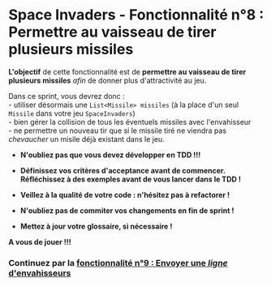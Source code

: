 # Space Invaders - Fonctionnalité n°8 : Permettre au vaisseau de tirer plusieurs missiles

**L'objectif** de cette fonctionnalité est de **permettre au vaisseau de tirer plusieurs missiles** *afin* de donner plus d'attractivité au jeu.

Dans ce sprint, vous devrez donc :  
	- utiliser désormais une `List<Missile> missiles` (à la place d'un seul `Missile` dans votre jeu `SpaceInvaders`)  
	- bien gérer la collision de tous les éventuels missiles avec l'envahisseur  
	- ne permettre un nouveau tir que si le missile tiré ne viendra pas *chevaucher* un misile déjà existant dans le jeu.  


* **N'oubliez pas que vous devez développer en TDD !!!**

* **Définissez vos critères d'acceptance avant de commencer.**  
**Réfléchissez à des exemples avant de vous lancer dans le TDD !**

* **Veillez à la qualité de votre code : n'hésitez pas à refactorer !**

* **N'oubliez pas de commiter vos changements en fin de sprint !**

* **Mettez à jour votre glossaire, si nécessaire !**

**A vous de jouer !!!**


### Continuez par la [fonctionnalité n°9 : Envoyer une *ligne* d'envahisseurs](SpaceInvaders_S9_EnvoyerLigneEnvahisseurs.md)